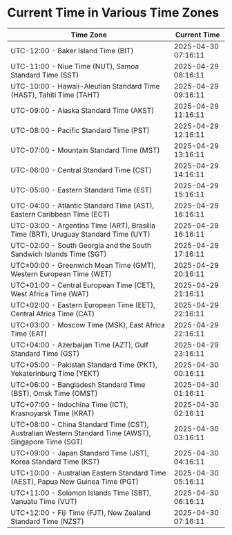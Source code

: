 # Current Time in Various Time Zones

| Time Zone | Current Time |
|-----------|--------------|
| UTC-12:00 - Baker Island Time (BIT) | 2025-04-30 07:16:11 |
| UTC-11:00 - Niue Time (NUT), Samoa Standard Time (SST) | 2025-04-29 08:16:11 |
| UTC-10:00 - Hawaii-Aleutian Standard Time (HAST), Tahiti Time (TAHT) | 2025-04-29 09:16:11 |
| UTC-09:00 - Alaska Standard Time (AKST) | 2025-04-29 11:16:11 |
| UTC-08:00 - Pacific Standard Time (PST) | 2025-04-29 12:16:11 |
| UTC-07:00 - Mountain Standard Time (MST) | 2025-04-29 13:16:11 |
| UTC-06:00 - Central Standard Time (CST) | 2025-04-29 14:16:11 |
| UTC-05:00 - Eastern Standard Time (EST) | 2025-04-29 15:16:11 |
| UTC-04:00 - Atlantic Standard Time (AST), Eastern Caribbean Time (ECT) | 2025-04-29 16:16:11 |
| UTC-03:00 - Argentina Time (ART), Brasília Time (BRT), Uruguay Standard Time (UYT) | 2025-04-29 16:16:11 |
| UTC-02:00 - South Georgia and the South Sandwich Islands Time (SGT) | 2025-04-29 17:16:11 |
| UTC±00:00 - Greenwich Mean Time (GMT), Western European Time (WET) | 2025-04-29 20:16:11 |
| UTC+01:00 - Central European Time (CET), West Africa Time (WAT) | 2025-04-29 21:16:11 |
| UTC+02:00 - Eastern European Time (EET), Central Africa Time (CAT) | 2025-04-29 22:16:11 |
| UTC+03:00 - Moscow Time (MSK), East Africa Time (EAT) | 2025-04-29 22:16:11 |
| UTC+04:00 - Azerbaijan Time (AZT), Gulf Standard Time (GST) | 2025-04-29 23:16:11 |
| UTC+05:00 - Pakistan Standard Time (PKT), Yekaterinburg Time (YEKT) | 2025-04-30 00:16:11 |
| UTC+06:00 - Bangladesh Standard Time (BST), Omsk Time (OMST) | 2025-04-30 01:16:11 |
| UTC+07:00 - Indochina Time (ICT), Krasnoyarsk Time (KRAT) | 2025-04-30 02:16:11 |
| UTC+08:00 - China Standard Time (CST), Australian Western Standard Time (AWST), Singapore Time (SGT) | 2025-04-30 03:16:11 |
| UTC+09:00 - Japan Standard Time (JST), Korea Standard Time (KST) | 2025-04-30 04:16:11 |
| UTC+10:00 - Australian Eastern Standard Time (AEST), Papua New Guinea Time (PGT) | 2025-04-30 05:16:11 |
| UTC+11:00 - Solomon Islands Time (SBT), Vanuatu Time (VUT) | 2025-04-30 06:16:11 |
| UTC+12:00 - Fiji Time (FJT), New Zealand Standard Time (NZST) | 2025-04-30 07:16:11 |
